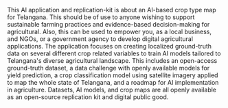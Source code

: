 This AI application and replication-kit is about an AI-based crop type map for Telangana. This should be of use to anyone wishing to support sustainable farming practices and evidence-based decision-making for agricultural. Also, this can be used to empower you, as a local business, and NGOs, or a government agency to develop digital agricultural applications. The application focuses on creating localized ground-truth data on several different crop related variables to train AI models tailored to Telangana's diverse agricultural landscape. This includes an open-access ground-truth dataset, a data challenge with openly available models for yield prediction, a crop classification model using satellite imagery applied to map the whole state of Telangana, and a roadmap for AI implementation in agriculture. Datasets, AI models, and crop maps are all openly available as an open-source replication kit and digital public good.